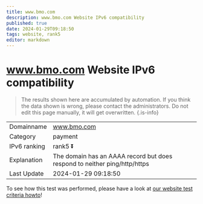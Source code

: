 ```yaml
---
title: www.bmo.com
description: www.bmo.com Website IPv6 compatibility
published: true
date: 2024-01-29T09:18:50
tags: website, rank5
editor: markdown
---
```


# www.bmo.com Website IPv6 compatibility

> The results shown here are accumulated by automation. If you think the data shown is wrong, please contact the administrators. 
> Do not edit this page manually, it will get overwritten.
{.is-info}


|   |   |
| - | - |
| Domainname | www.bmo.com
| Category | payment |
| IPv6 ranking | rank5 :arrow_double_down: |
| Explanation | The domain has an AAAA record but does respond to neither ping/http/https |
| Last Update | 2024-01-29 09:18:50 |

To see how this test was performed, please have a look at [our website test criteria howto](/howto/testcriteria/website)!

